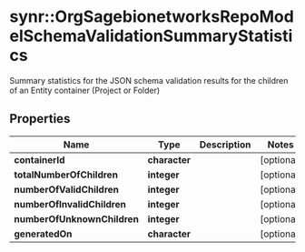 # synr::OrgSagebionetworksRepoModelSchemaValidationSummaryStatistics

Summary statistics for the JSON schema validation results for the children of an Entity container (Project or Folder)

## Properties
Name | Type | Description | Notes
------------ | ------------- | ------------- | -------------
**containerId** | **character** |  | [optional] 
**totalNumberOfChildren** | **integer** |  | [optional] 
**numberOfValidChildren** | **integer** |  | [optional] 
**numberOfInvalidChildren** | **integer** |  | [optional] 
**numberOfUnknownChildren** | **integer** |  | [optional] 
**generatedOn** | **character** |  | [optional] 



